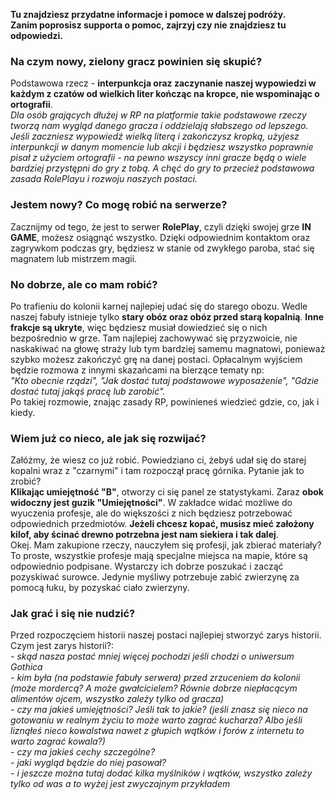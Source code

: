 **Tu znajdziesz przydatne informacje i pomoce w dalszej podróży.**  
**Zanim poprosisz supporta o pomoc, zajrzyj czy nie znajdziesz tu odpowiedzi.**
  
  
### Na czym nowy, zielony gracz powinien się skupić?  
Podstawowa rzecz - **interpunkcja oraz zaczynanie naszej wypowiedzi w każdym z czatów od wielkich liter kończąc na kropce, nie wspominając o ortografii**.  
*Dla osób grających dłużej w RP na platformie takie podstawowe rzeczy tworzą nam wygląd danego gracza i oddzielają słabszego od lepszego. Jeśli zaczniesz wypowiedź wielką literą i zakończysz kropką, użyjesz interpunkcji w danym momencie lub akcji i będziesz wszystko poprawnie pisał z użyciem ortografii - na pewno wszyscy inni gracze będą o wiele bardziej przystępni do gry z tobą. A chęć do gry to przecież podstawowa zasada RolePlayu i rozwoju naszych postaci.*  

### Jestem nowy? Co mogę robić na serwerze?   
Zacznijmy od tego, że jest to serwer **RolePlay**, czyli dzięki swojej grze **IN GAME**, możesz osiągnąć wszystko. Dzięki odpowiednim kontaktom oraz zagrywkom podczas gry, będziesz w stanie od zwykłego paroba, stać się magnatem lub mistrzem magii.  

### No dobrze, ale co mam robić?  
Po trafieniu do kolonii karnej najlepiej udać się do starego obozu. Wedle naszej fabuły istnieje tylko **stary obóz oraz obóz przed starą kopalnią**. **Inne frakcje są ukryte**, więc będziesz musiał dowiedzieć się o nich bezpośrednio w grze. Tam najlepiej zachowywać się przyzwoicie, nie naskakiwać na głowę straży lub tym bardziej samemu magnatowi, ponieważ szybko możesz zakończyć grę na danej postaci. Opłacalnym wyjściem będzie rozmowa z innymi skazańcami na bierzące tematy np:  
*"Kto obecnie rządzi", "Jak dostać tutaj podstawowe wyposażenie", "Gdzie dostać tutaj jakąś pracę lub zarobić".*  
Po takiej rozmowie, znając zasady RP, powinieneś wiedzieć gdzie, co, jak i kiedy.  

### Wiem już co nieco, ale jak się rozwijać?  
Załóżmy, że wiesz co już robić. Powiedziano ci, żebyś udał się do starej kopalni wraz z "czarnymi" i tam rozpoczął pracę górnika. Pytanie jak to zrobić?  
**Klikając umiejętność "B"**, otworzy ci się panel ze statystykami. Zaraz **obok widoczny jest guzik "Umiejętności"**. W zakładce widać możliwe do wyuczenia profesje, ale do większości z nich będziesz potrzebować odpowiednich przedmiotów. **Jeżeli chcesz kopać, musisz mieć założony kilof, aby ścinać drewno potrzebna jest nam siekiera i tak dalej**.  
Okej. Mam zakupione rzeczy, nauczyłem się profesji, jak zbierać materiały?  
To proste, wszystkie profesje mają specjalne miejsca na mapie, które są odpowiednio podpisane. Wystarczy ich dobrze poszukać i zacząć pozyskiwać surowce. Jedynie myśliwy potrzebuje zabić zwierzynę za pomocą łuku, by pozyskać ciało zwierzyny.  




### Jak grać i się nie nudzić?  
Przed rozpoczęciem historii naszej postaci najlepiej stworzyć zarys historii.  
Czym jest zarys historii?:  
*- skąd nasza postać mniej więcej pochodzi jeśli chodzi o uniwersum Gothica*  
*- kim była (na podstawie fabuły serwera) przed zrzuceniem do kolonii (może mordercą? A może gwałcicielem? Równie dobrze niepłacącym alimentów ojcem, wszystko zależy tylko od gracza)*  
*- czy ma jakieś umiejętności? Jeśli tak to jakie? (jeśli znasz się nieco na gotowaniu w realnym życiu to może warto zagrać kucharza? Albo jeśli liznąłeś nieco kowalstwa nawet z głupich wątków i forów z internetu to warto zagrać kowala?)*  
*- czy ma jakieś cechy szczególne?*  
*- jaki wygląd będzie do niej pasował?*  
*- i jeszcze można tutaj dodać kilka myślników i wątków, wszystko zależy tylko od was a to wyżej jest zwyczajnym przykładem*  
